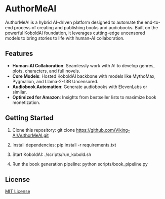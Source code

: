 # AuthorMeAI

AuthorMeAI is a hybrid AI-driven platform designed to automate the end-to-end process of creating and publishing books and audiobooks. Built on the powerful KoboldAI foundation, it leverages cutting-edge uncensored models to bring stories to life with human-AI collaboration.

## Features

- **Human-AI Collaboration**: Seamlessly work with AI to develop genres, plots, characters, and full novels.
- **Core Models**: Hosted KoboldAI backbone with models like MythoMax, Pygmalion, and Llama-2-13B Uncensored.
- **Audiobook Automation**: Generate audiobooks with ElevenLabs or similar.
- **Optimized for Amazon**: Insights from bestseller lists to maximize book monetization.

## Getting Started

1. Clone this repository:
   git clone https://github.com/Viking-AI/AuthorMeAI.git

2. Install dependencies:
   pip install -r requirements.txt

3. Start KoboldAI:
   ./scripts/run_kobold.sh

4. Run the book generation pipeline:
   python scripts/book_pipeline.py

## License

[MIT License](https://www.notion.so/LICENSE)
